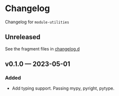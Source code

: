 # Changelog

Changelog for `module-utilities`

## Unreleased

See the fragment files in
[changelog.d](https://github.com/wpk-nist-gov/module-utilities)

<!-- scriv-insert-here -->

## v0.1.0 — 2023-05-01

### Added

- Add typing support. Passing mypy, pyright, pytype.
